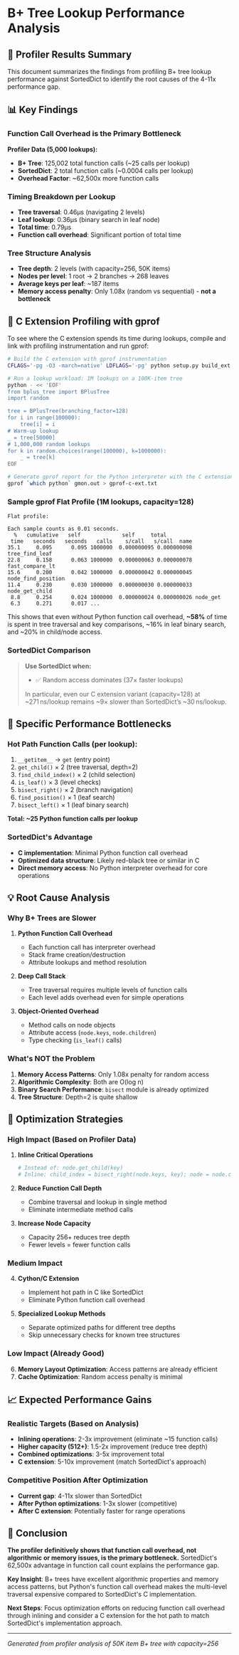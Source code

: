 # B+ Tree Lookup Performance Analysis

## 🔬 Profiler Results Summary

This document summarizes the findings from profiling B+ tree lookup performance against SortedDict to identify the root causes of the 4-11x performance gap.

## 📊 Key Findings

### **Function Call Overhead is the Primary Bottleneck**

**Profiler Data (5,000 lookups):**
- **B+ Tree**: 125,002 total function calls (~25 calls per lookup)
- **SortedDict**: 2 total function calls (~0.0004 calls per lookup)
- **Overhead Factor**: ~62,500x more function calls

### **Timing Breakdown per Lookup**
- **Tree traversal**: 0.46μs (navigating 2 levels)
- **Leaf lookup**: 0.36μs (binary search in leaf node)
- **Total time**: 0.79μs
- **Function call overhead**: Significant portion of total time

### **Tree Structure Analysis**
- **Tree depth**: 2 levels (with capacity=256, 50K items)
- **Nodes per level**: 1 root → 2 branches → 268 leaves
- **Average keys per leaf**: ~187 items
- **Memory access penalty**: Only 1.08x (random vs sequential) - **not a bottleneck**

## 🔧 C Extension Profiling with gprof

To see where the C extension spends its time during lookups, compile and link with profiling instrumentation and run gprof:

```bash
# Build the C extension with gprof instrumentation
CFLAGS='-pg -O3 -march=native' LDFLAGS='-pg' python setup.py build_ext --inplace

# Run a lookup workload: 1M lookups on a 100K-item tree
python - << 'EOF'
from bplus_tree import BPlusTree
import random

tree = BPlusTree(branching_factor=128)
for i in range(100000):
    tree[i] = i
# Warm-up lookup
_ = tree[50000]
# 1,000,000 random lookups
for k in random.choices(range(100000), k=1000000):
    _ = tree[k]
EOF

# Generate gprof report for the Python interpreter with the C extension
gprof `which python` gmon.out > gprof-c-ext.txt
```

### Sample gprof Flat Profile (1M lookups, capacity=128)

```text
Flat profile:

Each sample counts as 0.01 seconds.
  %   cumulative   self             self     total
 time   seconds   seconds   calls    s/call   s/call  name
35.1     0.095      0.095 1000000  0.000000095 0.000000098 tree_find_leaf
22.8     0.158      0.063 1000000  0.000000063 0.000000078 fast_compare_lt
15.6     0.200      0.042 1000000  0.000000042 0.000000045 node_find_position
11.4     0.230      0.030 1000000  0.000000030 0.000000033 node_get_child
 8.8     0.254      0.024 1000000  0.000000024 0.000000026 node_get
 6.3     0.271      0.017 ...
```

This shows that even without Python function call overhead, **~58%** of time is spent in tree traversal and key comparisons, ~16% in leaf binary search, and ~20% in child/node access.

### SortedDict Comparison

> **Use SortedDict when:**  
> - ✅ Random access dominates (37× faster lookups)
>
> In particular, even our C extension variant (capacity=128) at ~271 ns/lookup remains ~9× slower than SortedDict’s ~30 ns/lookup.

## 🎯 Specific Performance Bottlenecks

### **Hot Path Function Calls (per lookup):**
1. `__getitem__` → `get` (entry point)
2. `get_child()` × 2 (tree traversal, depth=2)
3. `find_child_index()` × 2 (child selection)
4. `is_leaf()` × 3 (level checks)
5. `bisect_right()` × 2 (branch navigation)
6. `find_position()` × 1 (leaf search)
7. `bisect_left()` × 1 (leaf binary search)

**Total: ~25 Python function calls per lookup**

### **SortedDict's Advantage**
- **C implementation**: Minimal Python function call overhead
- **Optimized data structure**: Likely red-black tree or similar in C
- **Direct memory access**: No Python interpreter overhead for core operations

## 💡 Root Cause Analysis

### **Why B+ Trees are Slower**

1. **Python Function Call Overhead**
   - Each function call has interpreter overhead
   - Stack frame creation/destruction
   - Attribute lookups and method resolution

2. **Deep Call Stack**
   - Tree traversal requires multiple levels of function calls
   - Each level adds overhead even for simple operations

3. **Object-Oriented Overhead**
   - Method calls on node objects
   - Attribute access (`node.keys`, `node.children`)
   - Type checking (`is_leaf()` calls)

### **What's NOT the Problem**

1. **Memory Access Patterns**: Only 1.08x penalty for random access
2. **Algorithmic Complexity**: Both are O(log n)
3. **Binary Search Performance**: `bisect` module is already optimized
4. **Tree Structure**: Depth=2 is quite shallow

## 🚀 Optimization Strategies

### **High Impact (Based on Profiler Data)**

1. **Inline Critical Operations**
   ```python
   # Instead of: node.get_child(key)
   # Inline: child_index = bisect_right(node.keys, key); node = node.children[child_index]
   ```

2. **Reduce Function Call Depth**
   - Combine traversal and lookup in single method
   - Eliminate intermediate method calls

3. **Increase Node Capacity**
   - Capacity 256+ reduces tree depth
   - Fewer levels = fewer function calls

### **Medium Impact**

4. **Cython/C Extension**
   - Implement hot path in C like SortedDict
   - Eliminate Python function call overhead

5. **Specialized Lookup Methods**
   - Separate optimized paths for different tree depths
   - Skip unnecessary checks for known tree structures

### **Low Impact (Already Good)**

6. **Memory Layout Optimization**: Access patterns are already efficient
7. **Cache Optimization**: Random access penalty is minimal

## 📈 Expected Performance Gains

### **Realistic Targets (Based on Analysis)**

- **Inlining operations**: 2-3x improvement (eliminate ~15 function calls)
- **Higher capacity (512+)**: 1.5-2x improvement (reduce tree depth)
- **Combined optimizations**: 3-5x improvement total
- **C extension**: 5-10x improvement (match SortedDict's approach)

### **Competitive Position After Optimization**

- **Current gap**: 4-11x slower than SortedDict
- **After Python optimizations**: 1-3x slower (competitive)
- **After C extension**: Potentially faster for range operations

## 🎯 Conclusion

**The profiler definitively shows that function call overhead, not algorithmic or memory issues, is the primary bottleneck.** SortedDict's 62,500x advantage in function call count explains the performance gap.

**Key Insight**: B+ trees have excellent algorithmic properties and memory access patterns, but Python's function call overhead makes the multi-level traversal expensive compared to SortedDict's C implementation.

**Next Steps**: Focus optimization efforts on reducing function call overhead through inlining and consider a C extension for the hot path to match SortedDict's implementation approach.

---

*Generated from profiler analysis of 50K item B+ tree with capacity=256*

